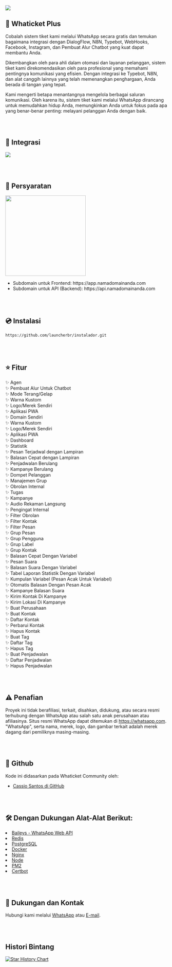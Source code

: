<img src="https://i.imgur.com/YOM5F41.png" />

## 🚀 Whaticket Plus

Cobalah sistem tiket kami melalui WhatsApp secara gratis dan temukan bagaimana integrasi dengan DialogFlow, N8N, Typebot, WebHooks, Facebook, Instagram, dan Pembuat Alur Chatbot yang kuat dapat membantu Anda.

Dikembangkan oleh para ahli dalam otomasi dan layanan pelanggan, sistem tiket kami direkomendasikan oleh para profesional yang memahami pentingnya komunikasi yang efisien. Dengan integrasi ke Typebot, N8N, dan alat canggih lainnya yang telah memenangkan penghargaan, Anda berada di tangan yang tepat.

Kami mengerti betapa menantangnya mengelola berbagai saluran komunikasi. Oleh karena itu, sistem tiket kami melalui WhatsApp dirancang untuk memudahkan hidup Anda, memungkinkan Anda untuk fokus pada apa yang benar-benar penting: melayani pelanggan Anda dengan baik.

<br /><br />

## 📌 Integrasi

<img src="https://i.postimg.cc/CxJmZYZk/Group-26.png" />

<br /><br />

## 🔧 Persyaratan

<img src="https://i.postimg.cc/kGRpDYJC/Group-27.png" style="height: 250px;" />

<nav>
  <ul>
    <li>Subdomain untuk Frontend: https://app.namadomainanda.com</li>
    <li>Subdomain untuk API (Backend): https://api.namadomainanda.com</li>
  </ul>
</nav>

<br /><br />

## 💿 Instalasi

```bash
https://github.com/launcherbr/instalador.git
```

<br /><br />

## ⭐ Fitur

✨ Agen  
✨ Pembuat Alur Untuk Chatbot  
✨ Mode Terang/Gelap  
✨ Warna Kustom  
✨ Logo/Merek Sendiri  
✨ Aplikasi PWA  
✨ Domain Sendiri  
✨ Warna Kustom  
✨ Logo/Merek Sendiri  
✨ Aplikasi PWA  
✨ Dashboard  
✨ Statistik  
✨ Pesan Terjadwal dengan Lampiran  
✨ Balasan Cepat dengan Lampiran  
✨ Penjadwalan Berulang  
✨ Kampanye Berulang  
✨ Dompet Pelanggan  
✨ Manajemen Grup  
✨ Obrolan Internal  
✨ Tugas  
✨ Kampanye  
✨ Audio Rekaman Langsung  
✨ Pengingat Internal  
✨ Filter Obrolan  
✨ Filter Kontak  
✨ Filter Pesan  
✨ Grup Pesan  
✨ Grup Pengguna  
✨ Grup Label  
✨ Grup Kontak  
✨ Balasan Cepat Dengan Variabel  
✨ Pesan Suara  
✨ Balasan Suara Dengan Variabel  
✨ Tabel Laporan Statistik Dengan Variabel  
✨ Kumpulan Variabel (Pesan Acak Untuk Variabel)  
✨ Otomatis Balasan Dengan Pesan Acak  
✨ Kampanye Balasan Suara  
✨ Kirim Kontak Di Kampanye  
✨ Kirim Lokasi Di Kampanye  
✨ Buat Perusahaan  
✨ Buat Kontak  
✨ Daftar Kontak  
✨ Perbarui Kontak  
✨ Hapus Kontak  
✨ Buat Tag  
✨ Daftar Tag  
✨ Hapus Tag  
✨ Buat Penjadwalan  
✨ Daftar Penjadwalan  
✨ Hapus Penjadwalan

<br /><br />

## ⚠️ Penafian

Proyek ini tidak berafiliasi, terkait, disahkan, didukung, atau secara resmi terhubung dengan WhatsApp atau salah satu anak perusahaan atau afiliasinya. Situs resmi WhatsApp dapat ditemukan di https://whatsapp.com. "WhatsApp", serta nama, merek, logo, dan gambar terkait adalah merek dagang dari pemiliknya masing-masing.

<br /><br />

## 📍 Github

Kode ini didasarkan pada Whaticket Community oleh:

<nav>
  <ul>
    <li><a href="https://github.com/canove/whaticket-community" target="_blank">Cassio Santos di GitHub</a></li>
  </ul>
</nav>

<br /><br />

## 🛠️ Dengan Dukungan Alat-Alat Berikut:

<nav>
    <li><a href="https://github.com/WhiskeySockets/Baileys" target="_blank">Baileys - WhatsApp Web API</a></li>
    <li><a href="https://github.com/redis/redis" target="_blank">Redis</a></li>
    <li><a href="https://github.com/postgres/postgres" target="_blank">PostgreSQL</a></li>
    <li><a href="https://github.com/docker" target="_blank">Docker</a></li>
    <li><a href="https://github.com/nginx/nginx" target="_blank">Nginx</a></li>
    <li><a href="https://github.com/nodejs/node" target="_blank">Node</a></li>
    <li><a href="https://github.com/Unitech/pm2" target="_blank">PM2</a></li>
    <li><a href="https://github.com/certbot/certbot" target="_blank">Certbot</a></li>
</nav>

<br /><br />

## 🙋 Dukungan dan Kontak

Hubungi kami melalui <a href="https://wa.me/6287766305118" target="_blank">WhatsApp</a> atau <a href="mailto:asifdzaki93@gmail.com" target="_blank">E-mail</a>.

<br /><br />

## Histori Bintang

[![Star History Chart](https://api.star-history.com/svg?repos=asifdzaki93/customer-service-new&type=Timeline)](https://star-history.com/#asifdzaki93/customer-service-new&Timeline)


